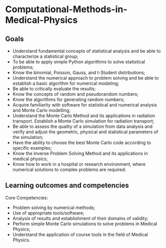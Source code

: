 # Computational-Methods-in-Medical-Physics

## Goals

- Understand fundamental concepts of statistical analysis and be able to characterize a statistical group;
- To be able to apply simple Python algorithms to solve statistical problems;
- Know the binomial, Poisson, Gauss, and t-Student distributions;
- Understand the numerical approach to problem solving and be able to establish a basic algorithm for numerical modeling;
- Be able to critically evaluate the results;
- Know the concepts of random and pseudorandom numbers;
- Know the algorithms for generating random numbers;
- Acquire familiarity with software for statistical and numerical analysis and Monte Carlo modelling;
- Understand the Monte Carlo Method and its applications in radiation transport. Establish a Monte Carlo simulation for radiation transport;
- Be able to assess the quality of a simulation from data analysis and verify and adjust the geometric, physical and statistical parameters of the simulation;
- Have the ability to choose the best Monte Carlo code according to specific examples;
- Know the Inverse Problem Solving Method and its applications in medical physics;
- Know how to work in a hospital or research environment, where numerical solutions to complex problems are required.

## Learning outcomes and competencies

Core Competencies:
- Problem solving by numerical methods;
- Use of appropriate tools/software;
- Analysis of results and establishment of their domains of validity;
- Perform simple Monte Carlo simulations to solve problems in Medical Physics;
- Understand the application of course tools in the field of Medical Physics.
